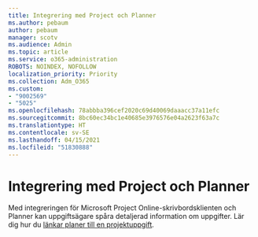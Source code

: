 ```yaml
---
title: Integrering med Project och Planner
ms.author: pebaum
author: pebaum
manager: scotv
ms.audience: Admin
ms.topic: article
ms.service: o365-administration
ROBOTS: NOINDEX, NOFOLLOW
localization_priority: Priority
ms.collection: Adm_O365
ms.custom:
- "9002569"
- "5025"
ms.openlocfilehash: 78abbba396cef2020c69d40069daaacc37a11efc
ms.sourcegitcommit: 8bc60ec34bc1e40685e3976576e04a2623f63a7c
ms.translationtype: HT
ms.contentlocale: sv-SE
ms.lasthandoff: 04/15/2021
ms.locfileid: "51830888"
---
```

# <a name="project-and-planner-integration"></a>Integrering med Project och Planner

Med integreringen för Microsoft Project Online-skrivbordsklienten och Planner kan uppgiftsägare spåra detaljerad information om uppgifter. Lär dig hur du [länkar planer till en projektuppgift](https://www.microsoft.com/microsoft-365/blog/2017/10/30/introducing-new-ways-to-work-in-microsoft-project/).
